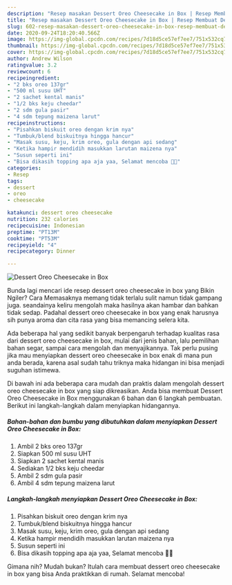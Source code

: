 ```yaml
---
description: "Resep masakan Dessert Oreo Cheesecake in Box | Resep Membuat Dessert Oreo Cheesecake in Box Yang Lezat Sekali"
title: "Resep masakan Dessert Oreo Cheesecake in Box | Resep Membuat Dessert Oreo Cheesecake in Box Yang Lezat Sekali"
slug: 602-resep-masakan-dessert-oreo-cheesecake-in-box-resep-membuat-dessert-oreo-cheesecake-in-box-yang-lezat-sekali
date: 2020-09-24T18:20:40.566Z
image: https://img-global.cpcdn.com/recipes/7d18d5ce57ef7ee7/751x532cq70/dessert-oreo-cheesecake-in-box-foto-resep-utama.jpg
thumbnail: https://img-global.cpcdn.com/recipes/7d18d5ce57ef7ee7/751x532cq70/dessert-oreo-cheesecake-in-box-foto-resep-utama.jpg
cover: https://img-global.cpcdn.com/recipes/7d18d5ce57ef7ee7/751x532cq70/dessert-oreo-cheesecake-in-box-foto-resep-utama.jpg
author: Andrew Wilson
ratingvalue: 3.2
reviewcount: 6
recipeingredient:
- "2 bks oreo 137gr"
- "500 ml susu UHT"
- "2 sachet kental manis"
- "1/2 bks keju cheedar"
- "2 sdm gula pasir"
- "4 sdm tepung maizena larut"
recipeinstructions:
- "Pisahkan biskuit oreo dengan krim nya"
- "Tumbuk/blend biskuitnya hingga hancur"
- "Masak susu, keju, krim oreo, gula dengan api sedang"
- "Ketika hampir mendidih masukkan larutan maizena nya"
- "Susun seperti ini"
- "Bisa dikasih topping apa aja yaa, Selamat mencoba 🙏🏼"
categories:
- Resep
tags:
- dessert
- oreo
- cheesecake

katakunci: dessert oreo cheesecake 
nutrition: 232 calories
recipecuisine: Indonesian
preptime: "PT13M"
cooktime: "PT53M"
recipeyield: "4"
recipecategory: Dinner

---
```



![Dessert Oreo Cheesecake in Box](https://img-global.cpcdn.com/recipes/7d18d5ce57ef7ee7/751x532cq70/dessert-oreo-cheesecake-in-box-foto-resep-utama.jpg)

Bunda lagi mencari ide resep dessert oreo cheesecake in box yang Bikin Ngiler? Cara Memasaknya memang tidak terlalu sulit namun tidak gampang juga. seandainya keliru mengolah maka hasilnya akan hambar dan bahkan tidak sedap. Padahal dessert oreo cheesecake in box yang enak harusnya sih punya aroma dan cita rasa yang bisa memancing selera kita.

Ada beberapa hal yang sedikit banyak berpengaruh terhadap kualitas rasa dari dessert oreo cheesecake in box, mulai dari jenis bahan, lalu pemilihan bahan segar, sampai cara mengolah dan menyajikannya. Tak perlu pusing jika mau menyiapkan dessert oreo cheesecake in box enak di mana pun anda berada, karena asal sudah tahu triknya maka hidangan ini bisa menjadi suguhan istimewa.




Di bawah ini ada beberapa cara mudah dan praktis dalam mengolah dessert oreo cheesecake in box yang siap dikreasikan. Anda bisa membuat Dessert Oreo Cheesecake in Box menggunakan 6 bahan dan 6 langkah pembuatan. Berikut ini langkah-langkah dalam menyiapkan hidangannya.

<!--inarticleads1-->

##### Bahan-bahan dan bumbu yang dibutuhkan dalam menyiapkan Dessert Oreo Cheesecake in Box:

1. Ambil 2 bks oreo 137gr
1. Siapkan 500 ml susu UHT
1. Siapkan 2 sachet kental manis
1. Sediakan 1/2 bks keju cheedar
1. Ambil 2 sdm gula pasir
1. Ambil 4 sdm tepung maizena larut




<!--inarticleads2-->

##### Langkah-langkah menyiapkan Dessert Oreo Cheesecake in Box:

1. Pisahkan biskuit oreo dengan krim nya
1. Tumbuk/blend biskuitnya hingga hancur
1. Masak susu, keju, krim oreo, gula dengan api sedang
1. Ketika hampir mendidih masukkan larutan maizena nya
1. Susun seperti ini
1. Bisa dikasih topping apa aja yaa, Selamat mencoba 🙏🏼




Gimana nih? Mudah bukan? Itulah cara membuat dessert oreo cheesecake in box yang bisa Anda praktikkan di rumah. Selamat mencoba!
